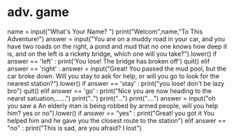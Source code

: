 # adv. game


name = input("What's Your Name? ")
print("Welcom",name,"To This Adventure!")
answer = input("You are on a muddy road in your car, and you have two roads on the right, a pond and mud that no one knows how deep it is, and on the left is a rickety bridge, which one will you take?").lower()
if answer == 'left' :
    print('You lose! The bridge has broken off')
    quit()
elif answer == 'right' :
    answer = input("Great! You passed the mud pool, but the car broke down. Will you stay to ask for help, or will you go to look for the nearest station?").lower()
    if answer == 'stay' :
        print("you lose! don't be lazy bro")
        quit()
    elif answer == 'go' :
        print("Nice you are now heading to the nearst satuation,......")
        print("..")
        print("...")
        print("....")
        answer = input("oh you saw a An elderly man is being robbed by armed people, will you help him? yes or no").lower()
        if answer == "yes" :
            print("Great! you got it You helped him and he gave you the closest route to the station")
        elif answer == "no" :
            print("This is sad, are you afraid? I lost")


